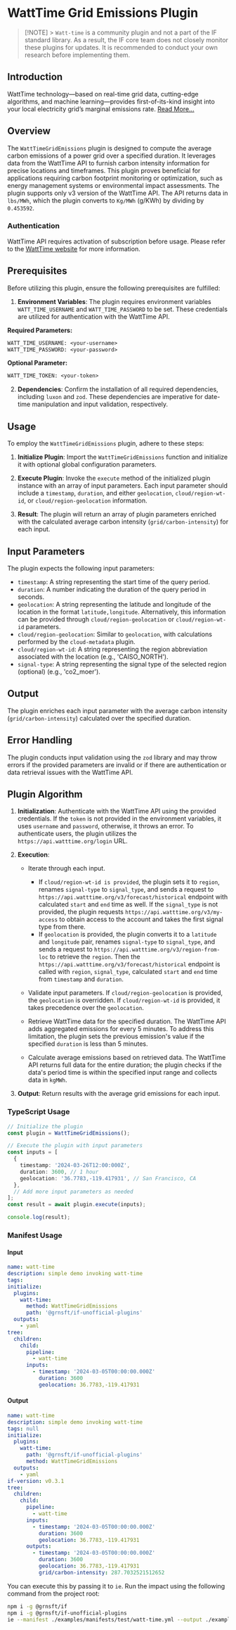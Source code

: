 # WattTime Grid Emissions Plugin

> [!NOTE] >
> `Watt-time` is a community plugin and not a part of the IF standard library. As a result, the IF core team does not closely monitor these plugins for updates. It is recommended to conduct your own research before implementing them.

## Introduction

WattTime technology—based on real-time grid data, cutting-edge algorithms, and machine learning—provides first-of-its-kind insight into your local electricity grid’s marginal emissions rate. [Read More...](https://www.watttime.org/api-documentation/#introduction)

## Overview

The `WattTimeGridEmissions` plugin is designed to compute the average carbon emissions of a power grid over a specified duration. It leverages data from the WattTime API to furnish carbon intensity information for precise locations and timeframes. This plugin proves beneficial for applications requiring carbon footprint monitoring or optimization, such as energy management systems or environmental impact assessments. The plugin supports only v3 version of the WattTime API. The API returns data in `lbs/MWh`, which the plugin converts to `Kg/MWh` (g/KWh) by dividing by `0.453592`.

### Authentication

WattTime API requires activation of subscription before usage. Please refer to the [WattTime website](https://watttime.org/docs-dev/data-plans/) for more information.

## Prerequisites

Before utilizing this plugin, ensure the following prerequisites are fulfilled:

1. **Environment Variables**: The plugin requires environment variables `WATT_TIME_USERNAME` and `WATT_TIME_PASSWORD` to be set. These credentials are utilized for authentication with the WattTime API.

**Required Parameters:**

```txt
WATT_TIME_USERNAME: <your-username>
WATT_TIME_PASSWORD: <your-password>
```

**Optional Parameter:**

```txt
WATT_TIME_TOKEN: <your-token>
```

2. **Dependencies**: Confirm the installation of all required dependencies, including `luxon` and `zod`. These dependencies are imperative for date-time manipulation and input validation, respectively.

## Usage

To employ the `WattTimeGridEmissions` plugin, adhere to these steps:

1. **Initialize Plugin**: Import the `WattTimeGridEmissions` function and initialize it with optional global configuration parameters.

2. **Execute Plugin**: Invoke the `execute` method of the initialized plugin instance with an array of input parameters. Each input parameter should include a `timestamp`, `duration`, and either `geolocation`, `cloud/region-wt-id`, or `cloud/region-geolocation` information.

3. **Result**: The plugin will return an array of plugin parameters enriched with the calculated average carbon intensity (`grid/carbon-intensity`) for each input.

## Input Parameters

The plugin expects the following input parameters:

- `timestamp`: A string representing the start time of the query period.
- `duration`: A number indicating the duration of the query period in seconds.
- `geolocation`: A string representing the latitude and longitude of the location in the format `latitude,longitude`. Alternatively, this information can be provided through `cloud/region-geolocation` or `cloud/region-wt-id` parameters.
- `cloud/region-geolocation`: Similar to `geolocation`, with calculations performed by the `cloud-metadata` plugin.
- `cloud/region-wt-id`: A string representing the region abbreviation associated with the location (e.g., 'CAISO_NORTH').
- `signal-type`: A string representing the signal type of the selected region (optional) (e.g., 'co2_moer').

## Output

The plugin enriches each input parameter with the average carbon intensity (`grid/carbon-intensity`) calculated over the specified duration.

## Error Handling

The plugin conducts input validation using the `zod` library and may throw errors if the provided parameters are invalid or if there are authentication or data retrieval issues with the WattTime API.

## Plugin Algorithm

1. **Initialization**: Authenticate with the WattTime API using the provided credentials. If the `token` is not provided in the environment variables, it uses `username` and `password`, otherwise, it throws an error. To authenticate users, the plugin utilizes the `https://api.watttime.org/login` URL.

2. **Execution**:

   - Iterate through each input.

     - If `cloud/region-wt-id is provided`, the plugin sets it to `region`, renames `signal-type` to `signal_type`, and sends a request to `https://api.watttime.org/v3/forecast/historical` endpoint with calculated `start` and `end` time as well. If the `signal_type` is not provided, the plugin requests `https://api.watttime.org/v3/my-access` to obtain access to the account and takes the first signal type from there.
     - If `geolocation` is provided, the plugin converts it to a `latitude` and `longitude` pair, renames `signal-type` to `signal_type`, and sends a request to `https://api.watttime.org/v3/region-from-loc` to retrieve the `region`. Then the `https://api.watttime.org/v3/forecast/historical` endpoint is called with `region`, `signal_type`, calculated `start` and `end` time from `timestamp` and `duration`.

   - Validate input parameters. If `cloud/region-geolocation` is provided, the `geolocation` is overridden. If `cloud/region-wt-id` is provided, it takes precedence over the `geolocation`.

   - Retrieve WattTime data for the specified duration. The WattTime API adds aggregated emissions for every 5 minutes. To address this limitation, the plugin sets the previous emission's value if the specified `duration` is less than 5 minutes.

   - Calculate average emissions based on retrieved data. The WattTime API returns full data for the entire duration; the plugin checks if the data's period time is within the specified input range and collects data in `kgMWh`.

3. **Output**: Return results with the average grid emissions for each input.

### TypeScript Usage

```ts
// Initialize the plugin
const plugin = WattTimeGridEmissions();

// Execute the plugin with input parameters
const inputs = [
  {
    timestamp: '2024-03-26T12:00:000Z',
    duration: 3600, // 1 hour
    geolocation: '36.7783,-119.417931', // San Francisco, CA
  },
  // Add more input parameters as needed
];
const result = await plugin.execute(inputs);

console.log(result);
```

### Manifest Usage

#### Input

```yaml
name: watt-time
description: simple demo invoking watt-time
tags:
initialize:
  plugins:
    watt-time:
      method: WattTimeGridEmissions
      path: '@grnsft/if-unofficial-plugins'
  outputs:
    - yaml
tree:
  children:
    child:
      pipeline:
        - watt-time
      inputs:
        - timestamp: '2024-03-05T00:00:00.000Z'
          duration: 3600
          geolocation: 36.7783,-119.417931
```

#### Output

```yaml
name: watt-time
description: simple demo invoking watt-time
tags: null
initialize:
  plugins:
    watt-time:
      path: '@grnsft/if-unofficial-plugins'
      method: WattTimeGridEmissions
  outputs:
    - yaml
if-version: v0.3.1
tree:
  children:
    child:
      pipeline:
        - watt-time
      inputs:
        - timestamp: '2024-03-05T00:00:00.000Z'
          duration: 3600
          geolocation: 36.7783,-119.417931
      outputs:
        - timestamp: '2024-03-05T00:00:00.000Z'
          duration: 3600
          geolocation: 36.7783,-119.417931
          grid/carbon-intensity: 287.7032521512652
```

You can execute this by passing it to `ie`. Run the impact using the following command from the project root:

```sh
npm i -g @grnsft/if
npm i -g @grnsft/if-unofficial-plugins
ie --manifest ./examples/manifests/test/watt-time.yml --output ./examples/outputs/watt-time.yml
```
